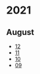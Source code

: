 # 2021
## August
- [12](./202108/12/12.md)
- [11](./202108/11/11.md)
- [10](./202108/10/10.md)
- [09](./202108/09/09.md)

